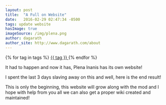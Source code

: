 ```yaml
---
layout: post
title:  "A Full on Website"
date:   2016-02-29 02:47:34 -0500
tags: update website
hasImage: true
imageSource: /img/plena.png
author: dagarath
author_site: http://www.dagarath.com/about
---
```


{% for tag in tags %}
    <a href="#{{ tag | slugify }}"> {{ tag }} </a>
{% endfor %}


It had to happen and now it has, Plena Inanis has its own website!

I spent the last 3 days slaving away on this and well, here is the end result!

This is only the beginning, this website will grow along with the mod and I hope with help from you all we can also get a proper wiki created and maintained!



